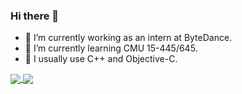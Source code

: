 ### Hi there 👋
- 🔭 I’m currently working as an intern at ByteDance.
- 🌱 I’m currently learning CMU 15-445/645.
- 🤔 I usually use C++ and Objective-C.


<a href="https://github.com/anuraghazra/github-readme-stats">
  <img align="center" src="https://github-readme-stats.vercel.app/api/pin/?username=chaixuqing&repo=github-readme-stats" />
</a>
<a href="https://github.com/anuraghazra/convoychat">
  <img align="center" src="https://github-readme-stats.vercel.app/api/pin/?username=chaixuqing&repo=convoychat" />
</a>
<!--
**chaixuqing/chaixuqing** is a ✨ _special_ ✨ repository because its `README.md` (this file) appears on your GitHub profile.
[![我的 GitHub 数据](https://github-readme-stats.vercel.app/api?username=chaixuqing)]()
[![Top Langs](https://github-readme-stats.vercel.app/api/top-langs/?username=chaixuqing&layout=compact)](https://github.com/anuraghazra/github-readme-stats)

Here are some ideas to get you started:

- 🔭 I’m currently working on ...
- 🌱 I’m currently learning ...
- 👯 I’m looking to collaborate on ...
- 🤔 I’m looking for help with ...
- 💬 Ask me about ...
- 📫 How to reach me: ...
- 😄 Pronouns: ...
- ⚡ Fun fact: ...
-->
